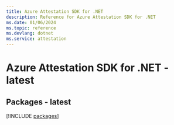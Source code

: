 ```yaml
---
title: Azure Attestation SDK for .NET
description: Reference for Azure Attestation SDK for .NET
ms.date: 01/06/2024
ms.topic: reference
ms.devlang: dotnet
ms.service: attestation
---
```

# Azure Attestation SDK for .NET - latest
## Packages - latest
[!INCLUDE [packages](attestation-index.md)]